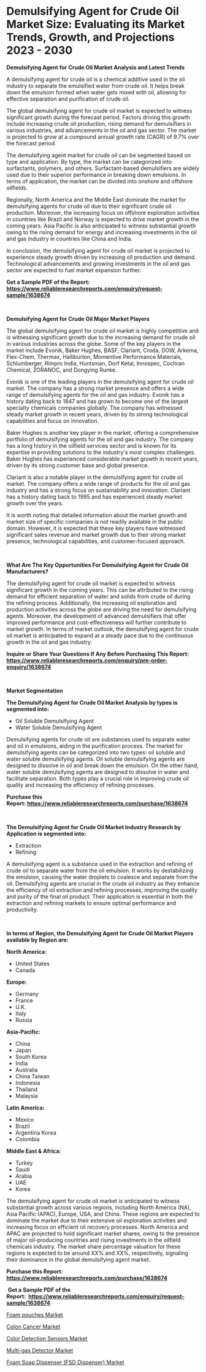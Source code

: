 <p><h1>Demulsifying Agent for Crude Oil Market Size: Evaluating its Market Trends, Growth, and Projections 2023 - 2030</h1></p><p><strong>Demulsifying Agent for Crude Oil Market Analysis and Latest Trends</strong></p>
<p><p>A demulsifying agent for crude oil is a chemical additive used in the oil industry to separate the emulsified water from crude oil. It helps break down the emulsion formed when water gets mixed with oil, allowing for effective separation and purification of crude oil.</p><p>The global demulsifying agent for crude oil market is expected to witness significant growth during the forecast period. Factors driving this growth include increasing crude oil production, rising demand for demulsifiers in various industries, and advancements in the oil and gas sector. The market is projected to grow at a compound annual growth rate (CAGR) of 9.7% over the forecast period.</p><p>The demulsifying agent market for crude oil can be segmented based on type and application. By type, the market can be categorized into surfactants, polymers, and others. Surfactant-based demulsifiers are widely used due to their superior performance in breaking down emulsions. In terms of application, the market can be divided into onshore and offshore oilfields.</p><p>Regionally, North America and the Middle East dominate the market for demulsifying agents for crude oil due to their significant crude oil production. Moreover, the increasing focus on offshore exploration activities in countries like Brazil and Norway is expected to drive market growth in the coming years. Asia Pacific is also anticipated to witness substantial growth owing to the rising demand for energy and increasing investments in the oil and gas industry in countries like China and India.</p><p>In conclusion, the demulsifying agent for crude oil market is projected to experience steady growth driven by increasing oil production and demand. Technological advancements and growing investments in the oil and gas sector are expected to fuel market expansion further.</p></p>
<p><strong>Get a Sample PDF of the Report:&nbsp; <a href="https://www.reliableresearchreports.com/enquiry/request-sample/1638674">https://www.reliableresearchreports.com/enquiry/request-sample/1638674</a></strong></p>
<p>&nbsp;</p>
<p><strong>Demulsifying Agent for Crude Oil Major Market Players</strong></p>
<p><p>The global demulsifying agent for crude oil market is highly competitive and is witnessing significant growth due to the increasing demand for crude oil in various industries across the globe. Some of the key players in the market include Evonik, Baker Hughes, BASF, Clariant, Croda, DOW, Arkema, Flex-Chem, Thermax, Halliburton, Momentive Performance Materials, Schlumberger, Rimpro India, Huntsman, Dorf Ketal, Innospec, Cochran Chemical, ZORANOC, and Dongying Runke.</p><p>Evonik is one of the leading players in the demulsifying agent for crude oil market. The company has a strong market presence and offers a wide range of demulsifying agents for the oil and gas industry. Evonik has a history dating back to 1847 and has grown to become one of the largest specialty chemicals companies globally. The company has witnessed steady market growth in recent years, driven by its strong technological capabilities and focus on innovation.</p><p>Baker Hughes is another key player in the market, offering a comprehensive portfolio of demulsifying agents for the oil and gas industry. The company has a long history in the oilfield services sector and is known for its expertise in providing solutions to the industry's most complex challenges. Baker Hughes has experienced considerable market growth in recent years, driven by its strong customer base and global presence.</p><p>Clariant is also a notable player in the demulsifying agent for crude oil market. The company offers a wide range of products for the oil and gas industry and has a strong focus on sustainability and innovation. Clariant has a history dating back to 1995 and has experienced steady market growth over the years.</p><p>It is worth noting that detailed information about the market growth and market size of specific companies is not readily available in the public domain. However, it is expected that these key players have witnessed significant sales revenue and market growth due to their strong market presence, technological capabilities, and customer-focused approach.</p></p>
<p>&nbsp;</p>
<p><strong>What Are The Key Opportunities For Demulsifying Agent for Crude Oil Manufacturers?</strong></p>
<p><p>The demulsifying agent for crude oil market is expected to witness significant growth in the coming years. This can be attributed to the rising demand for efficient separation of water and solids from crude oil during the refining process. Additionally, the increasing oil exploration and production activities across the globe are driving the need for demulsifying agents. Moreover, the development of advanced demulsifiers that offer improved performance and cost-effectiveness will further contribute to market growth. In terms of market outlook, the demulsifying agent for crude oil market is anticipated to expand at a steady pace due to the continuous growth in the oil and gas industry.</p></p>
<p><strong>Inquire or Share Your Questions If Any Before Purchasing This Report: <a href="https://www.reliableresearchreports.com/enquiry/pre-order-enquiry/1638674">https://www.reliableresearchreports.com/enquiry/pre-order-enquiry/1638674</a></strong></p>
<p>&nbsp;</p>
<p><strong>Market Segmentation</strong></p>
<p><strong>The Demulsifying Agent for Crude Oil Market Analysis by types is segmented into:</strong></p>
<p><ul><li>Oil Soluble Demulsifying Agent</li><li>Water Soluble Demulsifying Agent</li></ul></p>
<p><p>Demulsifying agents for crude oil are substances used to separate water and oil in emulsions, aiding in the purification process. The market for demulsifying agents can be categorized into two types: oil soluble and water soluble demulsifying agents. Oil soluble demulsifying agents are designed to dissolve in oil and break down the emulsion. On the other hand, water soluble demulsifying agents are designed to dissolve in water and facilitate separation. Both types play a crucial role in improving crude oil quality and increasing the efficiency of refining processes.</p></p>
<p><strong>Purchase this Report:&nbsp;<a href="https://www.reliableresearchreports.com/purchase/1638674">https://www.reliableresearchreports.com/purchase/1638674</a></strong></p>
<p>&nbsp;</p>
<p><strong>The Demulsifying Agent for Crude Oil Market Industry Research by Application is segmented into:</strong></p>
<p><ul><li>Extraction</li><li>Refining</li></ul></p>
<p><p>A demulsifying agent is a substance used in the extraction and refining of crude oil to separate water from the oil emulsion. It works by destabilizing the emulsion, causing the water droplets to coalesce and separate from the oil. Demulsifying agents are crucial in the crude oil industry as they enhance the efficiency of oil extraction and refining processes, improving the quality and purity of the final oil product. Their application is essential in both the extraction and refining markets to ensure optimal performance and productivity.</p></p>
<p>&nbsp;</p>
<p><strong>In terms of Region, the Demulsifying Agent for Crude Oil Market Players available by Region are:</strong></p>
<p>
    <p> <strong> North America: </strong>
        <ul>
            <li>United States</li>
            <li>Canada</li>
        </ul>
        </p> 
    <p> <strong> Europe: </strong>
        <ul>
            <li>Germany</li>
            <li>France</li>
            <li>U.K.</li>
            <li>Italy</li>
            <li>Russia</li>
        </ul>
        </p> 
    <p> <strong> Asia-Pacific: </strong>
        <ul>
            <li>China</li>
            <li>Japan</li>
            <li>South Korea</li>
            <li>India</li>
            <li>Australia</li>
            <li>China Taiwan</li>
            <li>Indonesia</li>
            <li>Thailand</li>
            <li>Malaysia</li>
        </ul>
        </p> 
    <p> <strong> Latin America: </strong>
        <ul>
            <li>Mexico</li>
            <li>Brazil</li>
            <li>Argentina Korea</li>
            <li>Colombia</li>
        </ul>
        </p> 
    <p> <strong> Middle East & Africa: </strong>
        <ul>
            <li>Turkey</li>
            <li>Saudi</li>
            <li>Arabia</li>
            <li>UAE</li>
            <li>Korea</li>
        </ul>
    </p>
    </p>
<p><p>The demulsifying agent for crude oil market is anticipated to witness substantial growth across various regions, including North America (NA), Asia Pacific (APAC), Europe, USA, and China. These regions are expected to dominate the market due to their extensive oil exploration activities and increasing focus on efficient oil recovery processes. North America and APAC are projected to hold significant market shares, owing to the presence of major oil-producing countries and rising investments in the oilfield chemicals industry. The market share percentage valuation for these regions is expected to be around XX% and XX%, respectively, signaling their dominance in the global demulsifying agent market.</p></p>
<p><strong>Purchase this Report: <a href="https://www.reliableresearchreports.com/purchase/1638674">https://www.reliableresearchreports.com/purchase/1638674</a></strong></p>
<p>&nbsp;<strong>Get a Sample PDF of the Report:&nbsp;&nbsp;<a href="https://www.reliableresearchreports.com/enquiry/request-sample/1638674">https://www.reliableresearchreports.com/enquiry/request-sample/1638674</a></strong></p>
<p><strong></strong></p>
<p><p><a href="https://www.linkedin.com/pulse/foam-pouches-market-size-forecast-2023-2030-market-iq-hub/">Foam pouches Market</a></p><p><a href="https://medium.com/@royallittel2023/colon-cancer-market-size-growth-forecast-2023-2030-4daacb0f8ad4">Colon Cancer Market</a></p><p><a href="https://medium.com/@sandyabbott2023/color-detection-sensors-market-size-growth-forecast-2023-2030-3b0d9d596dac">Color Detection Sensors Market</a></p><p><a href="https://github.com/RichRobinson5/Market-Research-Report-List-1/blob/main/multi-gas-detector-market.md">Multi-gas Detector Market</a></p><p><a href="https://www.linkedin.com/pulse/foam-soap-dispenser-fsd-market-size-forecast-2023-2030/">Foam Soap Dispenser (FSD Dispenser) Market</a></p></p>